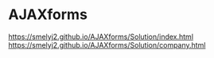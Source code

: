 # AJAXforms
https://smelyj2.github.io/AJAXforms/Solution/index.html <br/>
https://smelyj2.github.io/AJAXforms/Solution/company.html
